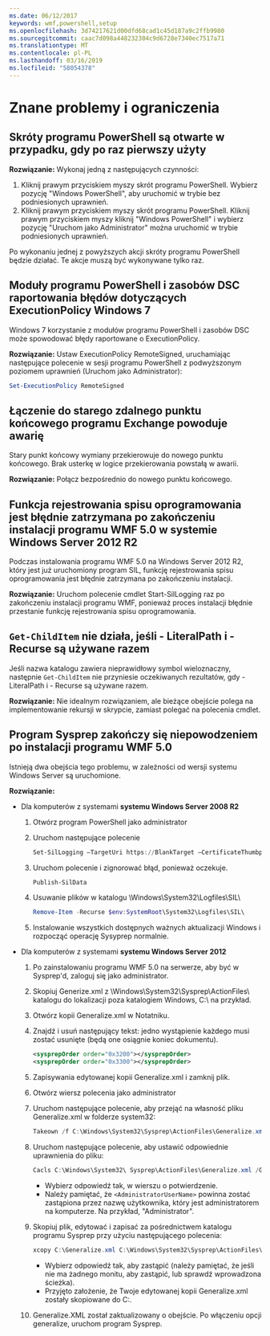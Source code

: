 ```yaml
---
ms.date: 06/12/2017
keywords: wmf,powershell,setup
ms.openlocfilehash: 3d74217621d00dfd68cad1c45d187a9c2ffb9980
ms.sourcegitcommit: caac7d098a448232304c9d6728e7340ec7517a71
ms.translationtype: MT
ms.contentlocale: pl-PL
ms.lasthandoff: 03/16/2019
ms.locfileid: "58054378"
---
```

# <a name="known-issues-and-limitations"></a>Znane problemy i ograniczenia

## <a name="powershell-shortcuts-are-broken-when-used-for-the-first-time"></a>Skróty programu PowerShell są otwarte w przypadku, gdy po raz pierwszy użyty

**Rozwiązanie:** Wykonaj jedną z następujących czynności:

1. Kliknij prawym przyciskiem myszy skrót programu PowerShell. Wybierz pozycję "Windows PowerShell", aby uruchomić w trybie bez podniesionych uprawnień.
2. Kliknij prawym przyciskiem myszy skrót programu PowerShell. Kliknij prawym przyciskiem myszy kliknij "Windows PowerShell" i wybierz pozycję "Uruchom jako Administrator" można uruchomić w trybie podniesionych uprawnień.

Po wykonaniu jednej z powyższych akcji skróty programu PowerShell będzie działać. Te akcje muszą być wykonywane tylko raz.

## <a name="powershell-modules-and-dsc-resources-report-errors-about-executionpolicy-on-windows-7"></a>Moduły programu PowerShell i zasobów DSC raportowania błędów dotyczących ExecutionPolicy Windows 7

Windows 7 korzystanie z modułów programu PowerShell i zasobów DSC może spowodować błędy raportowane o ExecutionPolicy.

**Rozwiązanie:** Ustaw ExecutionPolicy RemoteSigned, uruchamiając następujące polecenie w sesji programu PowerShell z podwyższonym poziomem uprawnień (Uruchom jako Administrator):

```powershell
Set-ExecutionPolicy RemoteSigned
```

## <a name="connecting-to-an-old-remote-exchange-endpoint-causes-a-crash"></a>Łączenie do starego zdalnego punktu końcowego programu Exchange powoduje awarię

Stary punkt końcowy wymiany przekierowuje do nowego punktu końcowego. Brak usterkę w logice przekierowania powstałą w awarii.

**Rozwiązanie:** Połącz bezpośrednio do nowego punktu końcowego.

## <a name="software-inventory-logging-feature-is-erroneously-stopped-after-wmf-50-installation-on-windows-server-2012-r2"></a>Funkcja rejestrowania spisu oprogramowania jest błędnie zatrzymana po zakończeniu instalacji programu WMF 5.0 w systemie Windows Server 2012 R2

Podczas instalowania programu WMF 5.0 na Windows Server 2012 R2, który jest już uruchomiony program SIL, funkcję rejestrowania spisu oprogramowania jest błędnie zatrzymana po zakończeniu instalacji.

**Rozwiązanie:** Uruchom polecenie cmdlet Start-SilLogging raz po zakończeniu instalacji programu WMF, ponieważ proces instalacji błędnie przestanie funkcję rejestrowania spisu oprogramowania.

## <a name="get-childitem-does-not-work-if--literalpath-and--recurse-are-used-together"></a>`Get-ChildItem` nie działa, jeśli - LiteralPath i - Recurse są używane razem

Jeśli nazwa katalogu zawiera nieprawidłowy symbol wieloznaczny, następnie `Get-ChildItem` nie przyniesie oczekiwanych rezultatów, gdy - LiteralPath i - Recurse są używane razem.

**Rozwiązanie:** Nie idealnym rozwiązaniem, ale bieżące obejście polega na implementowanie rekursji w skrypcie, zamiast polegać na polecenia cmdlet.

## <a name="sysprep-fails-after-wmf-50-installation"></a>Program Sysprep zakończy się niepowodzeniem po instalacji programu WMF 5.0

Istnieją dwa obejścia tego problemu, w zależności od wersji systemu Windows Server są uruchomione.

**Rozwiązanie:**

- Dla komputerów z systemami **systemu Windows Server 2008 R2**
  1. Otwórz program PowerShell jako administrator
  2. Uruchom następujące polecenie

     ```powershell
     Set-SilLogging –TargetUri https://BlankTarget –CertificateThumbprint 0123456789
     ```

  3. Uruchom polecenie i zignorować błąd, ponieważ oczekuje.

     ```powershell
     Publish-SilData
     ```

  4. Usuwanie plików w katalogu \Windows\System32\Logfiles\SIL\

     ```powershell
     Remove-Item -Recurse $env:SystemRoot\System32\Logfiles\SIL\
     ```

  5. Instalowanie wszystkich dostępnych ważnych aktualizacji Windows i rozpocząć operację Sysyprep normalnie.

- Dla komputerów z systemami **systemu Windows Server 2012**
  1. Po zainstalowaniu programu WMF 5.0 na serwerze, aby być w Sysprep'd, zaloguj się jako administrator.
  2. Skopiuj Generize.xml z \Windows\System32\Sysprep\ActionFiles\ katalogu do lokalizacji poza katalogiem Windows, C:\ na przykład.
  3. Otwórz kopii Generalize.xml w Notatniku.
  4. Znajdź i usuń następujący tekst: jedno wystąpienie każdego musi zostać usunięte (będą one osiągnie koniec dokumentu).

     ```xml
     <sysprepOrder order="0x3200"></sysprepOrder>
     <sysprepOrder order="0x3300"></sysprepOrder>
     ```

  5. Zapisywania edytowanej kopii Generalize.xml i zamknij plik.
  6. Otwórz wiersz polecenia jako administrator
  7. Uruchom następujące polecenie, aby przejąć na własność pliku Generalize.xml w folderze system32:

     ```powershell
     Takeown /f C:\Windows\System32\Sysprep\ActionFiles\Generalize.xml
     ```

  8. Uruchom następujące polecenie, aby ustawić odpowiednie uprawnienia do pliku:

     ```powershell
     Cacls C:\Windows\System32\ Sysprep\ActionFiles\Generalize.xml /G `<AdministratorUserName>`:F
     ```

     - Wybierz odpowiedź tak, w wierszu o potwierdzenie.
     - Należy pamiętać, że `<AdministratorUserName>` powinna zostać zastąpiona przez nazwę użytkownika, który jest administratorem na komputerze. Na przykład, "Administrator".

  9. Skopiuj plik, edytować i zapisać za pośrednictwem katalogu programu Sysprep przy użyciu następującego polecenia:

     ```powershell
     xcopy C:\Generalize.xml C:\Windows\System32\Sysprep\ActionFiles\Generalize.xml
     ```

     - Wybierz odpowiedź tak, aby zastąpić (należy pamiętać, że jeśli nie ma żadnego monitu, aby zastąpić, lub sprawdź wprowadzona ścieżka).
     - Przyjęto założenie, że Twoje edytowanej kopii Generalize.xml zostały skopiowane do C:\.

  10. Generalize.XML został zaktualizowany o obejście. Po włączeniu opcji generalize, uruchom program Sysprep.